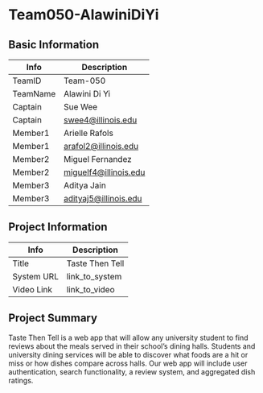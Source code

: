 # Team050-AlawiniDiYi

## Basic Information

|   Info      |        Description     |
| ----------- | ---------------------- |
| TeamID      |  Team-050              |
| TeamName    |  Alawini Di Yi         |
| Captain     |  Sue Wee               |
| Captain     |  swee4@illinois.edu    |
| Member1     |  Arielle Rafols        |
| Member1     |  arafol2@illinois.edu  |
| Member2     |  Miguel Fernandez      |
| Member2     |  miguelf4@illinois.edu |
| Member3     |  Aditya Jain           |
| Member3     |  adityaj5@illinois.edu |

## Project Information

|   Info      |        Description     |
| ----------- | ---------------------- |
|  Title      |      Taste Then Tell   |
| System URL  |      link_to_system    |
| Video Link  |      link_to_video     |

## Project Summary
Taste Then Tell is a web app that will allow any university student to find reviews about the meals served in their school’s dining halls. Students and university dining services will be able to discover what foods are a hit or miss or how dishes compare across halls. Our web app will include user authentication, search functionality, a review system, and aggregated dish ratings. 
